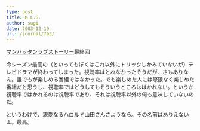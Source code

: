 ```yaml
---
type: post
title: M.L.S.
author: sugi
date: 2003-12-19
url: /journal/763/
---
```

<a href="http://www.tbs.co.jp/manhattan/index-j.html" onclick="_gaq.push(['_trackEvent', 'outbound-article', 'http://www.tbs.co.jp/manhattan/index-j.html', 'マンハッタンラブストーリー']);" >マンハッタンラブストーリー</a>最終回

今シーズン最高の（といってもぼくはこれ以外にトリックしかみていないが）テレビドラマが終わってしまった。視聴率はとれなかったそうだが、さもありなん。誰でもが楽しめる番組ではなかった。でも楽しめた人には際限なく楽しめた番組だと思うし、視聴率ではどうしてもそういうところははかれない。というか視聴率ではかれるのは視聴率であり、それは視聴率以外の何も意味していないのだ。

というわけで、親愛なるハロルド山田さんさようなら。その名前はありえないよ。最高。
